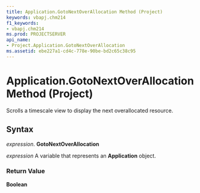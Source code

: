 ```yaml
---
title: Application.GotoNextOverAllocation Method (Project)
keywords: vbapj.chm214
f1_keywords:
- vbapj.chm214
ms.prod: PROJECTSERVER
api_name:
- Project.Application.GotoNextOverAllocation
ms.assetid: ebe227a1-cd4c-778e-90be-bd2c65c38c95
---
```



# Application.GotoNextOverAllocation Method (Project)

Scrolls a timescale view to display the next overallocated resource.


## Syntax

 _expression_. **GotoNextOverAllocation**

 _expression_ A variable that represents an **Application** object.


### Return Value

 **Boolean**



